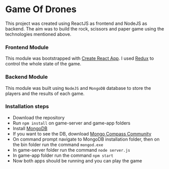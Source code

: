 # Game Of Drones

This project was created using ReactJS as frontend and NodeJS as backend.
The aim was to build the rock, scissors and paper game using the technologies mentioned above.

### Frontend Module

This module was bootstrapped with [Create React App](https://github.com/facebookincubator/create-react-app).
I used [Redux](https://redux.js.org/) to control the whole state of the game.

### Backend Module

This module was built using `NodeJS` and `MongoDB` database to store the players and the results of each game.


### Installation steps

- Download the repository
- Run `npm install` on game-server and game-app folders
- Install [MongoDB](https://www.mongodb.com/download-center)
- If you want to see the DB, download [Mongo Compass Community](https://www.mongodb.com/download-center#compass)
- On command prompt navigate to MongoDB installation folder, then on the bin folder run the command `mongod.exe`
- In game-server folder run the command `node server.js`  
- In game-app folder run the command `npm start`
- Now both apps should be running and you can play the game 
